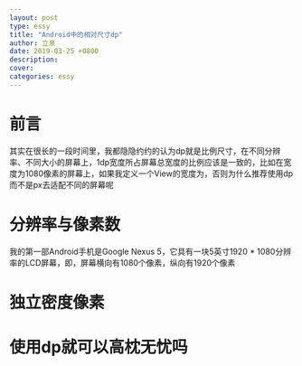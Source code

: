 ```yaml
---
layout: post
type: essy
title: "Android中的相对尺寸dp"
author: 立泉
date: 2019-03-25 +0800
description: 
cover: 
categories: essy
---
```


# 前言

其实在很长的一段时间里，我都隐隐约约的认为dp就是比例尺寸，在不同分辨率、不同大小的屏幕上，1dp宽度所占屏幕总宽度的比例应该是一致的，比如在宽度为1080像素的屏幕上，如果我定义一个View的宽度为，否则为什么推荐使用dp而不是px去适配不同的屏幕呢

# 分辨率与像素数

我的第一部Android手机是Google Nexus 5，它具有一块5英寸1920 * 1080分辨率的LCD屏幕，即，屏幕横向有1080个像素，纵向有1920个像素

# 独立密度像素

# 使用dp就可以高枕无忧吗
